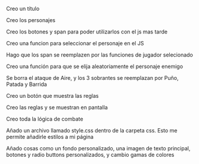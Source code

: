 Creo un título

Creo los personajes

Creo los botones y span para poder utilizarlos con el js mas tarde

Creo una funcion para seleccionar el personaje en el JS

Hago que los span se reemplazen por las funciones de jugador selecionado

Creo una función para que se elija aleatoriamente el personaje enemigo

Se borra el ataque de Aire, y los 3 sobrantes se reemplazan por Puño, Patada y Barrida

Creo un botón que muestra las reglas

Creo las reglas y se muestran en pantalla

Creo toda la lógica de combate

Añado un archivo llamado style.css dentro de la carpeta css. Esto me permite añadirle estilos a mi página

Añado cosas como un fondo personalizado, una imagen de texto principal, botones y radio buttons personalizados, y cambio gamas de colores